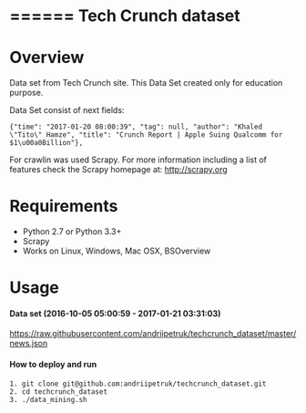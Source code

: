 ======
 Tech Crunch dataset
======

Overview
========

Data set from  Tech Crunch site. This Data Set created only for education purpose.

Data Set consist of next fields:
```
{"time": "2017-01-20 08:00:39", "tag": null, "author": "Khaled \"Tito\" Hamze", "title": "Crunch Report | Apple Suing Qualcomm for $1\u00a0Billion"},
```

For crawlin was used Scrapy. For more information including a list of features check the Scrapy homepage at: http://scrapy.org

Requirements
============

* Python 2.7 or Python 3.3+
* Scrapy
* Works on Linux, Windows, Mac OSX, BSOverview

Usage
============

#### Data set (2016-10-05 05:00:59 - 2017-01-21 03:31:03)

https://raw.githubusercontent.com/andriipetruk/techcrunch_dataset/master/news.json


#### How to deploy and run
```
1. git clone git@github.com:andriipetruk/techcrunch_dataset.git
2. cd techcrunch_dataset
3. ./data_mining.sh
```

